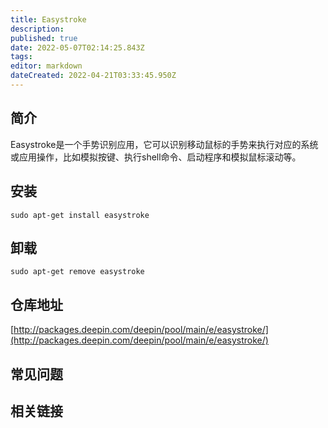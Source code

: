 ```yaml
---
title: Easystroke
description: 
published: true
date: 2022-05-07T02:14:25.843Z
tags: 
editor: markdown
dateCreated: 2022-04-21T03:33:45.950Z
---
```


## 简介

Easystroke是一个手势识别应用，它可以识别移动鼠标的手势来执行对应的系统或应用操作，比如模拟按键、执行shell命令、启动程序和模拟鼠标滚动等。

## 安装

`sudo apt-get install easystroke`

## 卸载

`sudo apt-get remove easystroke`

## 仓库地址

[http://packages.deepin.com/deepin/pool/main/e/easystroke/](http://packages.deepin.com/deepin/pool/main/e/easystroke/)


## 常见问题


## 相关链接